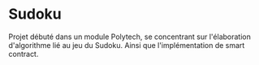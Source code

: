 # Sudoku
Projet débuté dans un module Polytech, se concentrant sur l'élaboration d'algorithme lié au jeu du Sudoku. Ainsi que l'implémentation de smart contract.